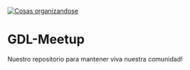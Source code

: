 
[![Cosas organizandose](https://badge.waffle.io/GDLActivity/GDL-Meetup.svg?label=ready&title=Ready)](http://waffle.io/GDLActivity/GDL-Meetup)


# GDL-Meetup

Nuestro repositorio para mantener viva nuestra comunidad!